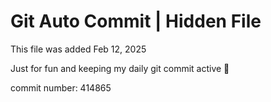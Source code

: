 # Git Auto Commit | Hidden File

This file was added Feb 12, 2025

Just for fun and keeping my daily git commit active 🤪

commit number: 414865
